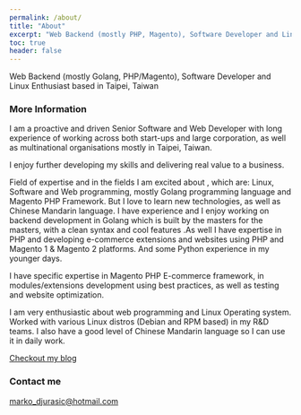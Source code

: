 ```yaml
---
permalink: /about/
title: "About"
excerpt: "Web Backend (mostly PHP, Magento), Software Developer and Linux Enthusiast based in Taipei, Taiwan"
toc: true
header: false
---
```


Web Backend (mostly Golang, PHP/Magento), Software Developer and Linux Enthusiast based in Taipei, Taiwan

### More Information

I am a proactive and driven Senior Software and Web Developer with long experience of working across both start-ups and large corporation, as well as multinational organisations mostly in Taipei, Taiwan.

I enjoy further developing my skills and delivering real value to a business.

Field of expertise and in the fields I am excited about , which are:
Linux, Software and Web programming, mostly Golang programming language and Magento PHP Framework. But I love to learn new technologies, as well as Chinese Mandarin language.
I have experience and I enjoy working on backend development in Golang which is built by the masters for the masters,  with a clean syntax and cool features .As well I have expertise in PHP and developing e-commerce extensions and websites using PHP and Magento 1 & Magento 2 platforms. And some Python experience in my younger days.

I have specific expertise in Magento PHP E-commerce framework, in modules/extensions development using best practices, as well as testing and website optimization.

I am very enthusiastic about web programming and Linux Operating system.
Worked with various Linux distros (Debian and RPM based) in my R&D teams. 
I also have a good level of Chinese Mandarin language so I can use it in daily work.

[Checkout my blog](/blog/)


### Contact me

[marko_djurasic@hotmail.com](mailto:marko_djurasic@hotmail.com)